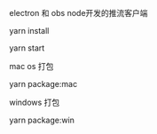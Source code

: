 electron 和 obs node开发的推流客户端

yarn install

yarn start

mac os 打包

yarn package:mac

windows 打包

yarn package:win

[Electron React Boilerplate]: https://github.com/electron-react-boilerplate
[material-ui]: https://github.com/mui-org/material-ui
[streamlabs-obs]: https://github.com/stream-labs/streamlabs-obs
[obs-studio-node-example]: https://github.com/Envek/obs-studio-node-example

